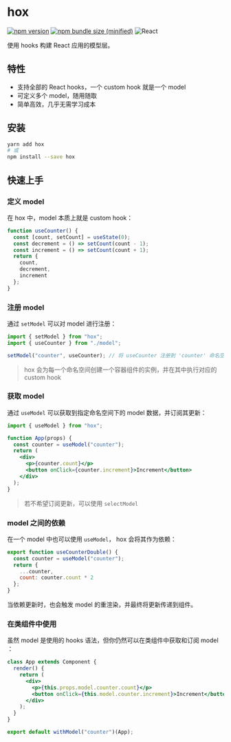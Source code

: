 # hox

[![npm version](https://img.shields.io/npm/v/hox.svg?logo=npm)](https://www.npmjs.com/package/hox)
[![npm bundle size (minified)](https://img.shields.io/bundlephobia/min/hox.svg?logo=javascript)](https://www.npmjs.com/package/hox)
![React](https://img.shields.io/npm/dependency-version/hox/peer/react?logo=react)

使用 hooks 构建 React 应用的模型层。

## 特性

- 支持全部的 React hooks，一个 custom hook 就是一个 model
- 可定义多个 model，随用随取
- 简单高效，几乎无需学习成本

## 安装

```bash
yarn add hox
# 或
npm install --save hox
```

## 快速上手

### 定义 model

在 hox 中，model 本质上就是 custom hook：

```jsx
function useCounter() {
  const [count, setCount] = useState(0);
  const decrement = () => setCount(count - 1);
  const increment = () => setCount(count + 1);
  return {
    count,
    decrement,
    increment
  };
}
```

### 注册 model

通过 `setModel` 可以对 model 进行注册：

```jsx
import { setModel } from "hox";
import { useCounter } from "./model";

setModel("counter", useCounter); // 将 useCounter 注册到 'counter' 命名空间下
```

> hox 会为每一个命名空间创建一个容器组件的实例，并在其中执行对应的 custom hook

### 获取 model

通过 `useModel` 可以获取到指定命名空间下的 model 数据，并订阅其更新：

```jsx
import { useModel } from "hox";

function App(props) {
  const counter = useModel("counter");
  return (
    <div>
      <p>{counter.count}</p>
      <button onClick={counter.increment}>Increment</button>
    </div>
  );
}
```

> 若不希望订阅更新，可以使用 `selectModel`

### model 之间的依赖

在一个 model 中也可以使用 `useModel`， hox 会将其作为依赖：

```jsx
export function useCounterDouble() {
  const counter = useModel("counter");
  return {
    ...counter,
    count: counter.count * 2
  };
}
```

当依赖更新时，也会触发 model 的重渲染，并最终将更新传递到组件。

### 在类组件中使用

虽然 model 是使用的 hooks 语法，但你仍然可以在类组件中获取和订阅 model ：

```jsx
class App extends Component {
  render() {
    return (
      <div>
        <p>{this.props.model.counter.count}</p>
        <button onClick={this.model.counter.increment}>Increment</button>
      </div>
    );
  }
}

export default withModel("counter")(App);
```
